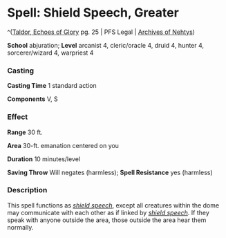 # Spell: Shield Speech, Greater

^([Taldor, Echoes of Glory][ss-greater-shield-speech] pg. 25 | PFS Legal | [Archives of Nehtys][sn-greater-shield-speech])

**School** abjuration; **Level** arcanist 4, cleric/oracle 4, druid 4, hunter 4, sorcerer/wizard 4, warpriest 4

### Casting

**Casting Time** 1 standard action  

**Components** V, S

### Effect

**Range** 30 ft.  

**Area** 30-ft. emanation centered on you  

**Duration** 10 minutes/level  

**Saving Throw** Will negates (harmless); **Spell Resistance** yes (harmless)

### Description

This spell functions as _[shield speech]_, except all creatures within the dome may communicate with each other as if linked by _[shield speech]_. If they speak with anyone outside the area, those outside the area hear them normally.

[ss-greater-shield-speech]: http://paizo.com/store/downloads/p
[sn-greater-shield-speech]: http://www.archivesofnethys.com/SpellDisplay.aspx?ItemName=Shield%20Speech%2C%20Greater
[shield speech]: http://www.archivesofnethys.com/SpellDisplay.aspx?ItemName=shield%20speech